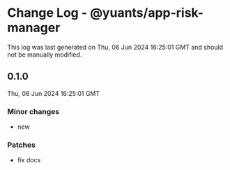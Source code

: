 # Change Log - @yuants/app-risk-manager

This log was last generated on Thu, 06 Jun 2024 16:25:01 GMT and should not be manually modified.

## 0.1.0
Thu, 06 Jun 2024 16:25:01 GMT

### Minor changes

- new

### Patches

- fix docs

